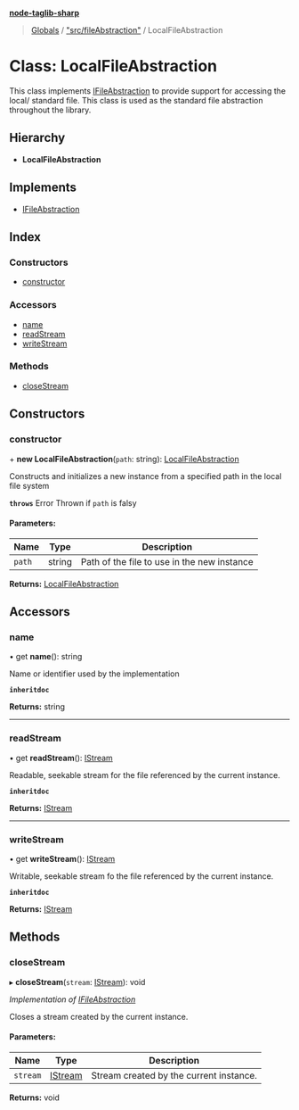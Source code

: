 **[node-taglib-sharp](../README.md)**

> [Globals](../globals.md) / ["src/fileAbstraction"](../modules/_src_fileabstraction_.md) / LocalFileAbstraction

# Class: LocalFileAbstraction

This class implements [IFileAbstraction](../interfaces/_src_fileabstraction_.ifileabstraction.md) to provide support for accessing the local/
standard file.
This class is used as the standard file abstraction throughout the library.

## Hierarchy

* **LocalFileAbstraction**

## Implements

* [IFileAbstraction](../interfaces/_src_fileabstraction_.ifileabstraction.md)

## Index

### Constructors

* [constructor](_src_fileabstraction_.localfileabstraction.md#constructor)

### Accessors

* [name](_src_fileabstraction_.localfileabstraction.md#name)
* [readStream](_src_fileabstraction_.localfileabstraction.md#readstream)
* [writeStream](_src_fileabstraction_.localfileabstraction.md#writestream)

### Methods

* [closeStream](_src_fileabstraction_.localfileabstraction.md#closestream)

## Constructors

### constructor

\+ **new LocalFileAbstraction**(`path`: string): [LocalFileAbstraction](_src_fileabstraction_.localfileabstraction.md)

Constructs and initializes a new instance from a specified path in the local file system

**`throws`** Error Thrown if `path` is falsy

#### Parameters:

Name | Type | Description |
------ | ------ | ------ |
`path` | string | Path of the file to use in the new instance |

**Returns:** [LocalFileAbstraction](_src_fileabstraction_.localfileabstraction.md)

## Accessors

### name

• get **name**(): string

Name or identifier used by the implementation

**`inheritdoc`** 

**Returns:** string

___

### readStream

• get **readStream**(): [IStream](../interfaces/_src_stream_.istream.md)

Readable, seekable stream for the file referenced by the current instance.

**`inheritdoc`** 

**Returns:** [IStream](../interfaces/_src_stream_.istream.md)

___

### writeStream

• get **writeStream**(): [IStream](../interfaces/_src_stream_.istream.md)

Writable, seekable stream fo the file referenced by the current instance.

**`inheritdoc`** 

**Returns:** [IStream](../interfaces/_src_stream_.istream.md)

## Methods

### closeStream

▸ **closeStream**(`stream`: [IStream](../interfaces/_src_stream_.istream.md)): void

*Implementation of [IFileAbstraction](../interfaces/_src_fileabstraction_.ifileabstraction.md)*

Closes a stream created by the current instance.

#### Parameters:

Name | Type | Description |
------ | ------ | ------ |
`stream` | [IStream](../interfaces/_src_stream_.istream.md) | Stream created by the current instance.  |

**Returns:** void
